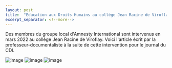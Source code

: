 ```yaml
---
layout: post
title:  "Education aux Droits Humains au collège Jean Racine de Viroflay"
excerpt_separator: <!--more-->
---
```


Des membres du groupe local d'Amnesty International sont intervenus en mars 2022 au collège Jean Racine de Viroflay. Voici l'article écrit par la professeur-documentaliste à la suite de cette intervention pour le journal du CDI.

![image]({{site.url}}/assets/images/22052022/1.jfif)
![image]({{site.url}}/assets/images/22052022/2.jfif)
![image]({{site.url}}/assets/images/22052022/3.jfif)
<!--more-->
